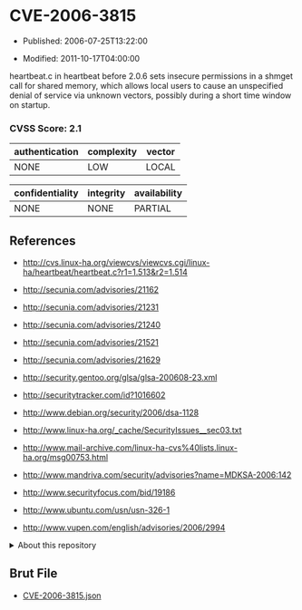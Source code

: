# CVE-2006-3815

- Published: 2006-07-25T13:22:00

- Modified: 2011-10-17T04:00:00

heartbeat.c in heartbeat before 2.0.6 sets insecure permissions in a shmget call for shared memory, which allows local users to cause an unspecified denial of service via unknown vectors, possibly during a short time window on startup.

### CVSS Score: **2.1**

| authentication | complexity | vector |
| --- | --- | --- |
| NONE | LOW | LOCAL |

| confidentiality | integrity | availability |
| --- | --- | --- |
| NONE | NONE | PARTIAL |

## References

* http://cvs.linux-ha.org/viewcvs/viewcvs.cgi/linux-ha/heartbeat/heartbeat.c?r1=1.513&r2=1.514

* http://secunia.com/advisories/21162

* http://secunia.com/advisories/21231

* http://secunia.com/advisories/21240

* http://secunia.com/advisories/21521

* http://secunia.com/advisories/21629

* http://security.gentoo.org/glsa/glsa-200608-23.xml

* http://securitytracker.com/id?1016602

* http://www.debian.org/security/2006/dsa-1128

* http://www.linux-ha.org/_cache/SecurityIssues__sec03.txt

* http://www.mail-archive.com/linux-ha-cvs%40lists.linux-ha.org/msg00753.html

* http://www.mandriva.com/security/advisories?name=MDKSA-2006:142

* http://www.securityfocus.com/bid/19186

* http://www.ubuntu.com/usn/usn-326-1

* http://www.vupen.com/english/advisories/2006/2994

<details>
<summary>About this repository</summary> 

  This repository is part of the project [Live Hack CVE](https://github.com/Live-Hack-CVE). Main website can be found [www.live-hack.org](https://www.live-hack.org) 
  
  Made by [Sn0wAlice](https://github.com/Sn0wAlice) for the people that care about security and need to have a feed of the latest CVEs. Hope you enjoy it, don't forget to star the repo and follow me on [Twitter](https://twitter.com/Sn0wAlice) and [Github](https://github.com/Sn0wAlice). And that is my [personnal website](https://www.alice-snow.me/)

  - [Home Page](https://github.com/Live-Hack-CVE)
  - [Framework](https://github.com/Live-Hack-CVE/cve-framework)
  - [CVE database](https://github.com/Live-Hack-CVE/full_database)
  - [Changelog](https://github.com/Live-Hack-CVE/Changelog)
</details>

## Brut File

* [CVE-2006-3815.json](https://raw.githubusercontent.com/Live-Hack-CVE/full_database/main/cves/2006/CVE-2006-3815.json)

